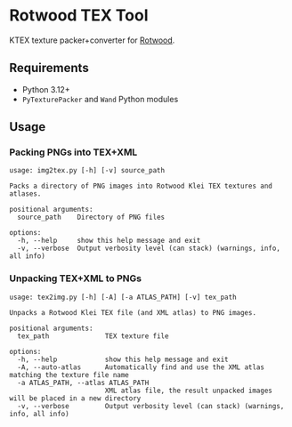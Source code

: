 # Rotwood TEX Tool

KTEX texture packer+converter for [Rotwood](https://store.steampowered.com/app/2015270/Rotwood/).

## Requirements

- Python 3.12+
- `PyTexturePacker` and `Wand` Python modules

## Usage

### Packing PNGs into TEX+XML

```shell
usage: img2tex.py [-h] [-v] source_path

Packs a directory of PNG images into Rotwood Klei TEX textures and atlases.

positional arguments:
  source_path    Directory of PNG files

options:
  -h, --help     show this help message and exit
  -v, --verbose  Output verbosity level (can stack) (warnings, info, all info)
```

### Unpacking TEX+XML to PNGs

```shell
usage: tex2img.py [-h] [-A] [-a ATLAS_PATH] [-v] tex_path

Unpacks a Rotwood Klei TEX file (and XML atlas) to PNG images.

positional arguments:
  tex_path              TEX texture file

options:
  -h, --help            show this help message and exit
  -A, --auto-atlas      Automatically find and use the XML atlas matching the texture file name
  -a ATLAS_PATH, --atlas ATLAS_PATH
                        XML atlas file, the result unpacked images will be placed in a new directory
  -v, --verbose         Output verbosity level (can stack) (warnings, info, all info)
```
